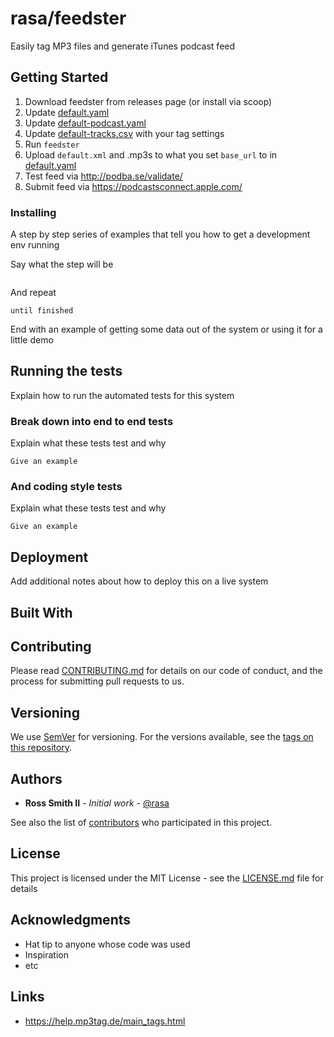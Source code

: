 # rasa/feedster

Easily tag MP3 files and generate iTunes podcast feed

## Getting Started

1. Download feedster from releases page (or install via scoop)
2. Update [default.yaml](../default.yaml)
3. Update [default-podcast.yaml](../default-podcast.yaml)
4. Update [default-tracks.csv](../default-tracks.csv) with your tag settings
5. Run `feedster`
6. Upload `default.xml` and .mp3s to what you set `base_url` to in [default.yaml](../default.yaml#L6)
7. Test feed via http://podba.se/validate/
8. Submit feed via https://podcastsconnect.apple.com/

### Installing

A step by step series of examples that tell you how to get a development env running

Say what the step will be

```shell

```

And repeat

```shell
until finished
```

End with an example of getting some data out of the system or using it for a little demo

## Running the tests

Explain how to run the automated tests for this system

### Break down into end to end tests

Explain what these tests test and why

```shell
Give an example
```

### And coding style tests

Explain what these tests test and why

```shell
Give an example
```

## Deployment

Add additional notes about how to deploy this on a live system

## Built With

## Contributing

Please read [CONTRIBUTING.md](https://gist.github.com/PurpleBooth/b24679402957c63ec426) for details on our code of conduct, and the process for submitting pull requests to us.

## Versioning

We use [SemVer](http://semver.org/) for versioning. For the versions available, see the [tags on this repository](https://github.com/rasa/feedster/tags). 

## Authors

* **Ross Smith II** - *Initial work* - [@rasa](https://github.com/rasa)

See also the list of [contributors](https://github.com/rasa/feedster/contributors) who participated in this project.

## License

This project is licensed under the MIT License - see the [LICENSE.md](LICENSE.md) file for details

## Acknowledgments

* Hat tip to anyone whose code was used
* Inspiration
* etc

## Links

* https://help.mp3tag.de/main_tags.html
